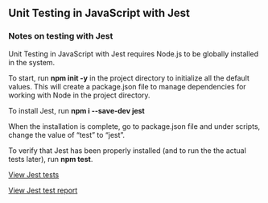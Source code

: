 ## Unit Testing in JavaScript with Jest

### Notes on testing with Jest ###

Unit Testing in JavaScript with Jest requires Node.js to be globally installed in the system.

To start, run **npm init -y** in the project directory to initialize all the default values. This will create a package.json file to manage dependencies for working with Node in the project directory.

To install Jest, run **npm i --save-dev jest** 

When the installation is complete, go to package.json file and under scripts, change the value of “test” to “jest”.

To verify that Jest has been properly installed (and to run the the actual tests later), run **npm test**.

[View Jest tests](https://github.com/mionova/JavaScript-Playground/tree/main/exercises/14-jest/01-jest-test-sum-subtract-multiply-clone/js)  

[View Jest test report](https://github.com/mionova/JavaScript-Playground/blob/main/exercises/14-jest/01-jest-test-sum-subtract-multiply-clone/coverage/lcov-report/index.html)  